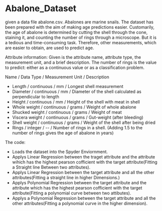 # Abalone_Dataset


 given a data file abalone.csv. Abalones are marine snails. The dataset has been prepared
with the aim of making age predictions easier. Customarily, the age of abalone is determined by
cutting the shell through the cone, staining it, and counting the number of rings through a microscope.
But it is a tedious and time-consuming task. Therefore, other measurements, which are easier to
obtain, are used to predict age.

Attribute information:
Given is the attribute name, attribute type, the measurement unit, and a brief description. The number
of rings is the value to predict: either as a continuous value or as a classification problem.

Name / Data Type / Measurement Unit / Description
* Length / continuous / mm / Longest shell measurement
* Diameter / continuous / mm / Diameter of the shell calculated as perpendicular to length
* Height / continuous / mm / Height of the shell with meat in shell
* Whole weight / continuous / grams / Weight of whole abalone
* Shucked weight / continuous / grams / Weight of meat
* Viscera weight / continuous / grams / Gut-weight (after bleeding)
* Shell weight / continuous / grams / Weight of the shell after being dried
* Rings / integer / -- / Number of rings in a shell. (Adding 1.5 to the number of rings gives the
age of abalone in years)

The code:

* Loads the dataset into the Spyder Enviornment.
* Applys Linear Regression between the traget attribute and the attribute wihich has the highest pearson cofficient with the target attribute(Fitting a Straight line Between two attributes).
* Applys Linear Regression between the target attribute and all the other attributes(Fitting a straight line in higher Dimensions.)
* Applys Polynomial Regression between the target attribute and the attribute which has the highest pearson cofficient with the target attribute(Fitting a polynomial curve between two attibutes).
* Applys a Polynomial Regression between the target attribute and all the other attributes(Fitting a polynomial curve in the higher dimension).


